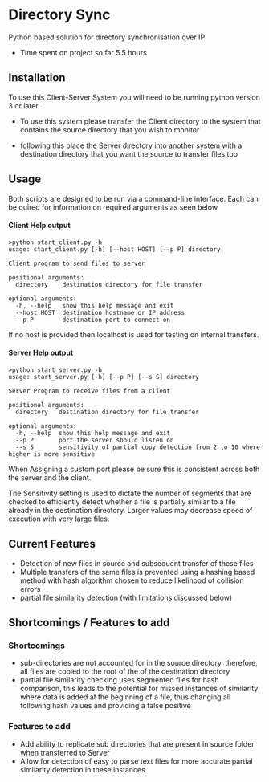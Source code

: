 # Directory Sync
Python based solution for directory synchronisation over IP
* Time spent on project so far 5.5 hours

## Installation

To use this Client-Server System you will need to be running python version 3 or later.

* To use this system please transfer the Client directory to the system that contains
the source directory that you wish to monitor

* following this place the Server directory into another system with a destination directory
that you want the source to transfer files too

## Usage

Both scripts are designed to be run via a command-line interface. Each can be quired
for information on required arguments as seen below
#### Client Help output
```
>python start_client.py -h
usage: start_client.py [-h] [--host HOST] [--p P] directory

Client program to send files to server

positional arguments:
  directory    destination directory for file transfer

optional arguments:
  -h, --help   show this help message and exit
  --host HOST  destination hostname or IP address
  --p P        destination port to connect on

```
If no host is provided then localhost is used for testing on internal transfers.

#### Server Help output
```
>python start_server.py -h
usage: start_server.py [-h] [--p P] [--s S] directory

Server Program to receive files from a client

positional arguments:
  directory   destination directory for file transfer

optional arguments:
  -h, --help  show this help message and exit
  --p P       port the server should listen on
  --s S       sensitivity of partial copy detection from 2 to 10 where higher is more sensitive

```

When Assigning a custom port please be sure this is consistent across both the server and the client.

The Sensitivity setting is used to dictate the number of segments that are checked
to efficiently detect whether a file is partially similar to a file already in the
destination directory. Larger values may decrease speed of execution with very large files.

## Current Features
* Detection of new files in source and subsequent transfer of these files
* Multiple transfers of the same files is prevented using a hashing based method with hash algorithm chosen to reduce likelihood of collision errors
* partial file similarity detection (with limitations discussed below)

## Shortcomings / Features to add
### Shortcomings
* sub-directories are not accounted for in the source directory, therefore, all files are copied
to the root of the of the destination directory
* partial file similarity checking uses segmented files for hash comparison, this
leads to the potential for missed instances of similarity where data is added at the beginning of a file, thus changing all following hash values and providing a false positive

### Features to add
* Add ability to replicate sub directories that are present in source folder when transferred to Server
* Allow for detection of easy to parse text files for more accurate partial similarity detection in these instances
